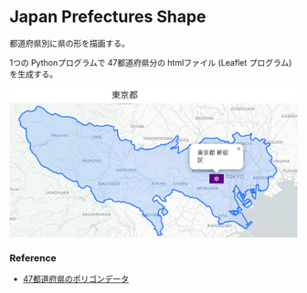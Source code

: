Japan Prefectures Shape
===============

都道府県別に県の形を描画する。

1つの Pythonプログラムで
47都道府県分の htmlファイル (Leaflet プログラム)を生成する。

![japan prefectures shape](https://github.com/ohwada/World_Countries/blob/main/geojson/folium/japan_prefectures_shape/screenshots/tokyo.png)

### Reference

- [47都道府県のポリゴンデータ](https://japonyol.net/editor/article/47-prefectures-geojson.html)

